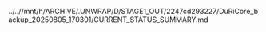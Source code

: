 ../..//mnt/h/ARCHIVE/.UNWRAP/D/STAGE1_OUT/2247cd293227/DuRiCore_backup_20250805_170301/CURRENT_STATUS_SUMMARY.md
